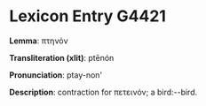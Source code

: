 # Lexicon Entry G4421

**Lemma**: πτηνόν

**Transliteration (xlit)**: ptēnón

**Pronunciation**: ptay-non'

**Description**:
contraction for πετεινόν; a bird:--bird.
